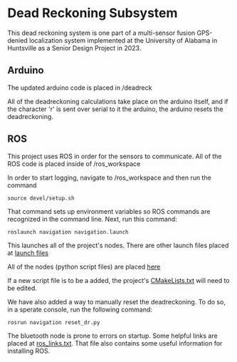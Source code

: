# Dead Reckoning Subsystem
This dead reckoning system is one part of a multi-sensor fusion GPS-denied localization system implemented at the University of Alabama in Huntsville as a Senior Design Project in 2023.


## Arduino

The updated arduino code is placed in /deadreck

All of the deadreckoning calculations take place on the arduino itself, and if the character 'r' is sent over serial to it the arduino, the arduino resets the deadreckoning.

## ROS

This project uses ROS in order for the sensors to communicate. All of the ROS code is placed inside of /ros_workspace

In order to start logging, navigate to /ros_workspace and then run the command 
```
source devel/setup.sh
```

That command sets up environment variables so ROS commands are recognized in the command line. Next, run this command:

```
roslaunch navigation navigation.launch
```
This launches all of the project's nodes. There are other launch files placed at [launch files](ros_workspace/src/navigation/launch/) 

All of the nodes (python script files) are placed [here](ros_workspace/src/navigation/scripts/)

If a new script file is to be a added, the project's [CMakeLists.txt](ros_workspace/src/navigation/CMakeLists.txt?plain=1#L113) will need to be edited. 

We have also added a way to manually reset the deadreckoning. To do so, in a sperate console, run the following command:
```
rosrun navigation reset_dr.py
```

The bluetooth node is prone to errors on startup. Some helpful links are placed at [ros_links.txt](ros_links.txt). That file also contains some useful information for installing ROS.
